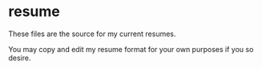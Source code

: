 resume
======

These files are the source for my current resumes.  <!---I have different resumes for the different positions I'm interested in, so right now that's just computer science (CS) and electrical engineering (EE).-->

You may copy and edit my resume format for your own purposes if you so desire.
